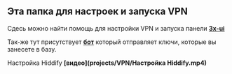 ## Эта папка для настроек и запуска VPN

Сдесь можно найти помощь для настройки VPN и запуска панели **[3x-ui](https://github.com/MHSanaei/3x-ui)**

Так-же тут присутствует **[бот](https://github.com/Dosash/Dosash/blob/389b7ea9d982dc387a74f7f1b3a60c813029fbe1/Notion/VPN/Bot_telegam_token_send)** который отправляет ключи, которые вы занесете в базу.

Настройка Hiddify **[видео](projects/VPN/Настройка Hiddify.mp4)**